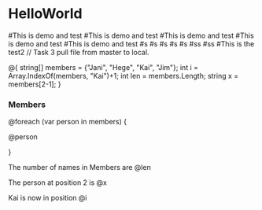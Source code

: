 # HelloWorld

#This is demo and test
#This is demo and test
#This is demo and test
#This is demo and test
#This is demo and test
#s
#s
#s
#s
#s
#ss
#ss
#This is the test2
//
Task 3 pull file from master to local.

@{
string[] members = {"Jani", "Hege", "Kai", "Jim"};
int i = Array.IndexOf(members, "Kai")+1;
int len = members.Length;
string x = members[2-1];
}
<html>
<body>
<h3>Members</h3>
@foreach (var person in members)
{
<p>@person</p>
}
<p>The number of names in Members are @len</p>
<p>The person at position 2 is @x</p>
<p>Kai is now in position @i</p>

</body>
</html>
